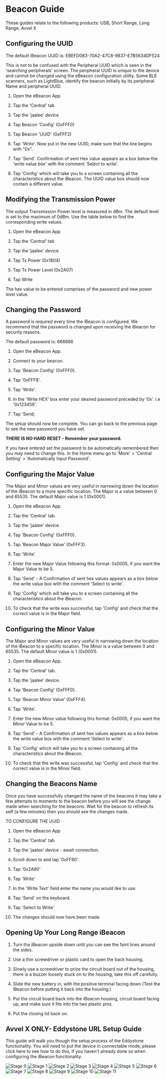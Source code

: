 # Beacon Guide

These guides relate to the following products: USB, Short Range, Long Range, Avvel X

## Configuring the UUID

The default iBeacon UUID is: EBEFD083-70A2-47C8-9837-E7B5634DF524

This is not to be confused with the Peripheral UUID which is seen in the 'searching peripherals' screen. The peripheral UUID is unique to the device and cannot be changed using the eBeacon configuration utility. Some BLE scanners, such as LightBlue, identify the beacon initially by its peripheral Name and peripheral UUID.

1. Open the eBeacon App

2. Tap the 'Central' tab

3. Tap the 'jaalee' device

4. Tap Beacon 'Config' (0xFFF0)

5. Tap Beacon 'UUID' (0xFFF2)

6. Tap 'Write'. Now put in the new UUID, make sure that the line begins with "0x".

7. Tap 'Send'. Confirmation of sent Hex value appears as a box below the 'write value box' with the comment 'Select to write'.

8. Tap 'Config' which will take you to a screen containing all the characteristics about the iBeacon. The UUID value box should now contain a different value.

## Modifying the Transmission Power

The output Transmission Power level is measured in dBm. The default level is set to the maximum of 0dBm. Use the table below to find the corresponding write values.

1. Open the eBeacon App

2. Tap the ‘Central’ tab

3. Tap the ‘jaalee' device

4. Tap Tx Power (0x1804)

5. Tap Tx Power Level (0x2A07)

6. Tap Write

The hex value to be entered comprises of the password and new power level value.

## Changing the Password

A password is required every time the iBeacon is configured. We recommend that the password is changed upon receiving the iBeacon for security reasons.

The default password is: 666666

1. Open the eBeacon App.

2. Connect to your beacon.

3. Tap 'Beacon Config' (0xFFF0).

4. Tap '0xFFF8'.

5. Tap 'Write'.

6. In the 'Write HEX' box enter your desired password preceded by '0x'. i.e '0x123456'.

7. Tap 'Send;

The setup should now be complete. You can go back to the previous page to see the new password you have set.

**THERE IS NO HARD RESET - Remember your password.**

If you have entered set the password to be automatically remembered then you may need to change this. In the Home menu go to 'More' > 'Central Setting' > 'Automatically Input Password'.

## Configuring the Major Value 

The Major and Minor values are very useful in narrowing down the location of the iBeacon to a more specific location. The Major is a value between 0 and 65535. The default Major value is 1 (0x0001).

1. Open the eBeacon App.

2. Tap the 'Central' tab.

3. Tap the 'jaalee' device.

4. Tap 'Beacon Config' (0xFFF0).

5. Tap 'Beacon Major Value' (0xFFF3).

6. Tap 'Write’.

7. Enter the new Major Value following this format: 0x0005, if you want the Major Value to be 5.

8. Tap 'Send' - A Confirmation of sent hex values appears as a box below the write value box with the comment 'Select to write'.
 
9. Tap 'Config' which will take you to a screen containing all the characteristics about the iBeacon. 

10. To check that the write was successful, tap 'Config' and check that the correct value is in the Major field.

## Configuring the Minor Value

The Major and Minor values are very useful in narrowing down the location of the iBeacon to a specific location. The Minor is a value between 0 and 65535. The default Minor value is 1 (0x0001).

1. Open the eBeacon App.

2. Tap the 'Central' tab.

3. Tap the 'jaalee' device.

4. Tap 'Beacon Config' (0xFFF0).

5. Tap 'Beacon Minor Value' (0xFFF4).

6. Tap 'Write’.

7. Enter the new Minor value following this format: 0x0005, if you want the Minor Value to be 5.

8. Tap 'Send' - A Confirmation of sent hex values appears as a box below the write value box with the comment 'Select to write'.
 
9. Tap 'Config' which will take you to a screen containing all the characteristics about the iBeacon. 

10. To check that the write was successful, tap 'Config' and check that the correct value is in the Minor field.

## Changing the Beacons Name

Once you have successfully changed the name of the beacons it may take a few attempts to moments to the beacon before you will see the change made when searching for the beacons. Wait for the beacon to refresh its self (a few minutes) then you should see the changes made.

TO CONFIGURE THE UUID
1. Open the eBeacon App

2. Tap the 'Central' tab

3. Tap the 'jaalee' device - await connection.

4. Scroll down to and tap '0xFF80'.

5. Tap '0x2A90'

6. Tap 'Write'

7. In the 'Write Text' field enter the name you would like to use.

8. Tap 'Send' on the keyboard.

9. Tap 'Select to Write'

10. The changes should now have been made.

## Opening Up Your Long Range iBeacon

1. Turn the iBeacon upside down until you can see the faint lines around the sides.

2. Use a thin screwdriver or plastic card to open the back housing.

3. Slowly use a screwdriver to prize the circuit board out of the housing, there is a buzzer loosely stuck on to the housing, take this off carefully.

4. Slide the new battery in, with the positive terminal facing down (Test the iBeacon before putting it back into the housing.)

5. Put the circuit board back into the iBeacon housing, circuit board facing up, and make sure it fits into the two plastic pins.

6. Put the closing lid back on.

## Avvel X ONLY- Eddystone URL Setup Guide

This guide will walk you though the setup process of the Eddystone functionality. You will need to put the device in connectable mode, please click here to see how to do this, if you haven't already done so when configuring the iBeacon functionality.

![Stage 0](/images/Eddystone/Stage+0.png)
![Stage 1](/images/Eddystone/Stage+1.png)
![Stage 2](/images/Eddystone/Stage+2.png)
![Stage 3](/images/Eddystone/Stage+3.png)
![Stage 4](/images/Eddystone/Stage+4.png)
![Stage 5](/images/Eddystone/Stage+5.png)
![Stage 6](/images/Eddystone/Stage+6.png)
![Stage 7](/images/Eddystone/Stage+7.png)
![Stage 8](/images/Eddystone/Stage+8.png)
![Stage 9](/images/Eddystone/Stage+9+Update.png)
![Stage 10](/images/Eddystone/Stage+10.png)
![Stage 11](/images/Eddystone/Stage+11.png)

